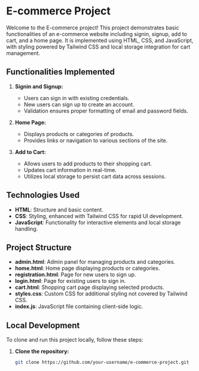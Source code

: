 # E-commerce Project

Welcome to the E-commerce project! This project demonstrates basic functionalities of an e-commerce website including signin, signup, add to cart, and a home page. It is implemented using HTML, CSS, and JavaScript, with styling powered by Tailwind CSS and local storage integration for cart management.

## Functionalities Implemented

1. **Signin and Signup:**
   - Users can sign in with existing credentials.
   - New users can sign up to create an account.
   - Validation ensures proper formatting of email and password fields.

2. **Home Page:**
   - Displays products or categories of products.
   - Provides links or navigation to various sections of the site.

3. **Add to Cart:**
   - Allows users to add products to their shopping cart.
   - Updates cart information in real-time.
   - Utilizes local storage to persist cart data across sessions.

## Technologies Used

- **HTML**: Structure and basic content.
- **CSS**: Styling, enhanced with Tailwind CSS for rapid UI development.
- **JavaScript**: Functionality for interactive elements and local storage handling.

## Project Structure

- **admin.html**: Admin panel for managing products and categories.
- **home.html**: Home page displaying products or categories.
- **registration.html**: Page for new users to sign up.
- **login.html**: Page for existing users to sign in.
- **cart.html**: Shopping cart page displaying selected products.
- **styles.css**: Custom CSS for additional styling not covered by Tailwind CSS.
- **index.js**: JavaScript file containing client-side logic.

## Local Development

To clone and run this project locally, follow these steps:

1. **Clone the repository:**
   ```bash
   git clone https://github.com/your-username/e-commerce-project.git
